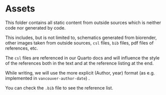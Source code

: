 # Assets

This folder contains all static content from outside sources which is
neither code nor generated by code.

This includes, but is not limited to, schematics generated from biorender, other images taken from outside sources,
`csl` files, `bib` files, pdf files of references, etc.



The `csl` files are referenced in our Quarto docs and will influence the style of the references both in the text and at the reference listing at the end.


While writing, we will use the more explicit (Author, year) format (as e.g. implemented in `vancouver-author-date`) . 


You can check the `.bib` file to see the reference list.